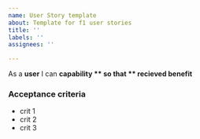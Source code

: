 ```yaml
---
name: User Story template
about: Template for f1 user stories
title: ''
labels: ''
assignees: ''

---
```


As a **user** I can **capability ** so that ** recieved benefit**

### Acceptance criteria

- crit 1
- crit 2
- crit 3
